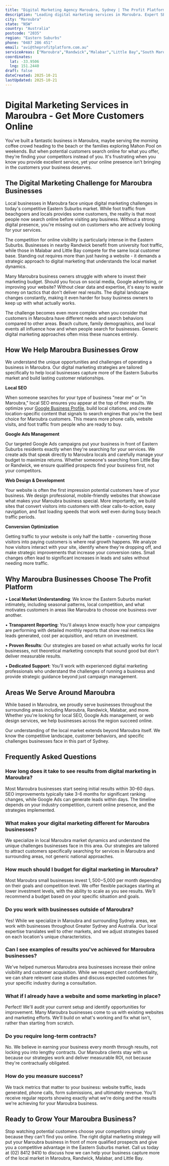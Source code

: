```yaml
---
title: "Digital Marketing Agency Maroubra, Sydney | The Profit Platform"
description: "Leading digital marketing services in Maroubra. Expert SEO, Google Ads & web design for Eastern Suburbs businesses. Call 0487 286 451 for a free consultation."
city: "Maroubra"
state: "NSW"
country: "Australia"
postcode: "2035"
region: "Eastern Suburbs"
phone: "0487 286 451"
email: "avi@theprofitplatform.com.au"
serviceAreas: ["Maroubra","Randwick","Malabar","Little Bay","South Maroubra"]
coordinates:
  lat: -33.9506
  lng: 151.2440
draft: false
dateCreated: 2025-10-21
lastUpdated: 2025-10-21
---
```


<script type="application/ld+json">
{
  "@context": "https://schema.org",
  "@type": "LocalBusiness",
  "@id": "https://theprofitplatform.com.au/locations/maroubra/",
  "name": "The Profit Platform",
  "description": "Leading digital marketing services in Maroubra. Expert SEO, Google Ads & web design for Eastern Suburbs businesses. Call 0487 286 451 for a free consultation.",
  "url": "https://theprofitplatform.com.au/locations/maroubra/",
  "telephone": "0487 286 451",
  "email": "avi@theprofitplatform.com.au",
  "address": {
    "@type": "PostalAddress",
    "addressLocality": "Maroubra",
    "addressRegion": "NSW",
    "postalCode": "2035",
    "addressCountry": "AU"
  },
  "areaServed": {
    "@type": "City",
    "name": "Maroubra"
  },
  "priceRange": "$$",
  "openingHours": "Mo-Fr 09:00-18:00",
  "sameAs": [
    "https://www.facebook.com/theprofitplatform",
    "https://www.linkedin.com/company/theprofitplatform",
    "https://twitter.com/profitplatform"
  ],
  "geo": {
    "@type": "GeoCoordinates"
  }
}
</script>


# Digital Marketing Services in Maroubra - Get More Customers Online

You've built a fantastic business in Maroubra, maybe serving the morning coffee crowd heading to the beach or the families exploring Mahon Pool on weekends. But when potential customers search online for what you offer, they're finding your competitors instead of you. It's frustrating when you know you provide excellent service, yet your online presence isn't bringing in the customers your business deserves.

## The Digital Marketing Challenge for Maroubra Businesses

Local businesses in Maroubra face unique digital marketing challenges in today's competitive Eastern Suburbs market. While foot traffic from beachgoers and locals provides some customers, the reality is that most people now search online before visiting any business. Without a strong digital presence, you're missing out on customers who are actively looking for your services.

The competition for online visibility is particularly intense in the Eastern Suburbs. Businesses in nearby Randwick benefit from university foot traffic, while those in Malabar and Little Bay compete for the same local customer base. Standing out requires more than just having a website - it demands a strategic approach to digital marketing that understands the local market dynamics.

Many Maroubra business owners struggle with where to invest their marketing budget. Should you focus on social media, Google advertising, or improving your website? Without clear data and expertise, it's easy to waste money on tactics that don't deliver real results. The digital landscape changes constantly, making it even harder for busy business owners to keep up with what actually works.

The challenge becomes even more complex when you consider that customers in Maroubra have different needs and search behaviors compared to other areas. Beach culture, family demographics, and local events all influence how and when people search for businesses. Generic digital marketing approaches often miss these nuances entirely.

## How We Help Maroubra Businesses Grow

We understand the unique opportunities and challenges of operating a business in Maroubra. Our digital marketing strategies are tailored specifically to help local businesses capture more of the Eastern Suburbs market and build lasting customer relationships.

**Local SEO**

When someone searches for your type of business "near me" or "in Maroubra," local SEO ensures you appear at the top of their results. We optimize your [Google Business Profile](/blog/how-to-optimise-your-google-business-profile-for-sydney-local-search-in-2025/), build local citations, and create location-specific content that signals to search engines that you're the best choice for Maroubra customers. This means more phone calls, website visits, and foot traffic from people who are ready to buy.

**Google Ads Management**

Our targeted Google Ads campaigns put your business in front of Eastern Suburbs residents exactly when they're searching for your services. We create ads that speak directly to Maroubra locals and carefully manage your budget to maximize returns. Whether someone's searching from Little Bay or Randwick, we ensure qualified prospects find your business first, not your competitors.

**Web Design & Development**

Your website is often the first impression potential customers have of your business. We design professional, mobile-friendly websites that showcase what makes your Maroubra business special. More importantly, we build sites that convert visitors into customers with clear calls-to-action, easy navigation, and fast loading speeds that work well even during busy beach traffic periods.

**Conversion Optimization**

Getting traffic to your website is only half the battle - converting those visitors into paying customers is where real growth happens. We analyze how visitors interact with your site, identify where they're dropping off, and make strategic improvements that increase your conversion rates. Small changes often lead to significant increases in leads and sales without needing more traffic.

## Why Maroubra Businesses Choose The Profit Platform

• **Local Market Understanding**: We know the Eastern Suburbs market intimately, including seasonal patterns, local competition, and what motivates customers in areas like Maroubra to choose one business over another.

• **Transparent Reporting**: You'll always know exactly how your campaigns are performing with detailed monthly reports that show real metrics like leads generated, cost per acquisition, and return on investment.

• **Proven Results**: Our strategies are based on what actually works for local businesses, not theoretical marketing concepts that sound good but don't deliver measurable results.

• **Dedicated Support**: You'll work with experienced digital marketing professionals who understand the challenges of running a business and provide strategic guidance beyond just campaign management.


## Areas We Serve Around Maroubra

While based in Maroubra, we proudly serve businesses throughout the surrounding areas including Maroubra, Randwick, Malabar, and more. Whether you're looking for local SEO, Google Ads management, or web design services, we help businesses across the region succeed online.

Our understanding of the local market extends beyond Maroubra itself. We know the competitive landscape, customer behaviors, and specific challenges businesses face in this part of Sydney.


## Frequently Asked Questions

### How long does it take to see results from digital marketing in Maroubra?

Most Maroubra businesses start seeing initial results within 30-60 days. SEO improvements typically take 3-6 months for significant ranking changes, while Google Ads can generate leads within days. The timeline depends on your industry competition, current online presence, and the strategies implemented.

### What makes your digital marketing different for Maroubra businesses?

We specialize in local Maroubra market dynamics and understand the unique challenges businesses face in this area. Our strategies are tailored to attract customers specifically searching for services in Maroubra and surrounding areas, not generic national approaches.

### How much should I budget for digital marketing in Maroubra?

Most Maroubra small businesses invest $1,500-$5,000 per month depending on their goals and competition level. We offer flexible packages starting at lower investment levels, with the ability to scale as you see results. We'll recommend a budget based on your specific situation and goals.

### Do you work with businesses outside of Maroubra?

Yes! While we specialize in Maroubra and surrounding Sydney areas, we work with businesses throughout Greater Sydney and Australia. Our local expertise translates well to other markets, and we adjust strategies based on each location's unique characteristics.

### Can I see examples of results you've achieved for Maroubra businesses?

We've helped numerous Maroubra area businesses increase their online visibility and customer acquisition. While we respect client confidentiality, we can share relevant case studies and discuss expected outcomes for your specific industry during a consultation.

### What if I already have a website and some marketing in place?

Perfect! We'll audit your current setup and identify opportunities for improvement. Many Maroubra businesses come to us with existing websites and marketing efforts. We'll build on what's working and fix what isn't, rather than starting from scratch.

### Do you require long-term contracts?

No. We believe in earning your business every month through results, not locking you into lengthy contracts. Our Maroubra clients stay with us because our strategies work and deliver measurable ROI, not because they're contractually obligated.

### How do you measure success?

We track metrics that matter to your business: website traffic, leads generated, phone calls, form submissions, and ultimately revenue. You'll receive regular reports showing exactly what we're doing and the results we're achieving for your Maroubra business.

## Ready to Grow Your Maroubra Business?

Stop watching potential customers choose your competitors simply because they can't find you online. The right digital marketing strategy will put your Maroubra business in front of more qualified prospects and give you a competitive advantage in the Eastern Suburbs market. Call us today at (02) 8412 9410 to discuss how we can help your business capture more of the local market in Maroubra, Randwick, Malabar, and Little Bay.